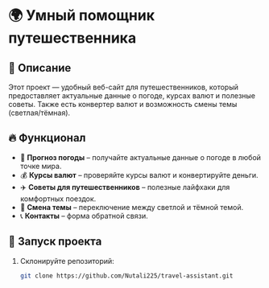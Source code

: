 # 🌍 Умный помощник путешественника  

## 📌 Описание  
Этот проект — удобный веб-сайт для путешественников, который предоставляет актуальные данные о погоде, курсах валют и полезные советы. Также есть конвертер валют и возможность смены темы (светлая/тёмная).  

## 🔥 Функционал  
- 📍 **Прогноз погоды** – получайте актуальные данные о погоде в любой точке мира.  
- 💰 **Курсы валют** – проверяйте курсы валют и конвертируйте деньги.  
- ✈️ **Советы для путешественников** – полезные лайфхаки для комфортных поездок.  
- 🎨 **Смена темы** – переключение между светлой и тёмной темой.  
- 📞 **Контакты** – форма обратной связи.  

## 🚀 Запуск проекта  
1. Склонируйте репозиторий:  
   ```sh
   git clone https://github.com/Nutali225/travel-assistant.git
